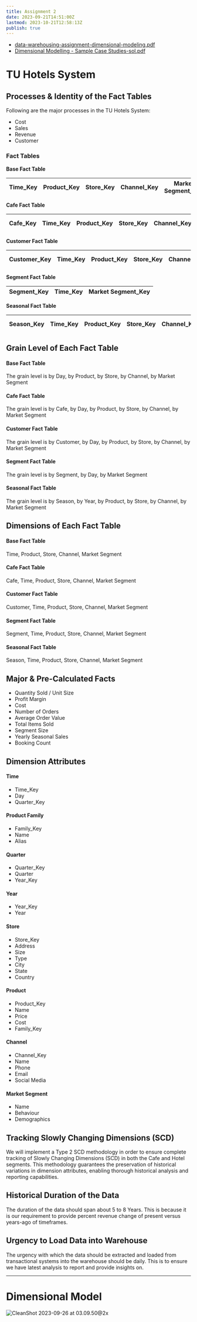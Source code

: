 ```yaml
---
title: Assignment 2
date: 2023-09-21T14:51:00Z
lastmod: 2023-10-21T12:58:13Z
publish: true
---
```


- [data-warehousing-assignment-dimensional-modeling.pdf](../_old-attachments/data-warehousing-assignment-dimensional-modeling.pdf)
- [Dimensional Modelling - Sample Case Studies-sol.pdf](../_old-attachments/dimensional-modeling-sample-case-studies.pdf)

# TU Hotels System

## Processes & Identity of the Fact Tables

Following are the major processes in the TU Hotels System:

* Cost
* Sales
* Revenue
* Customer

### Fact Tables

**Base Fact Table**

|Time_Key|Product_Key|Store_Key|Channel_Key|Market Segment_Key|
| :--------: | -------------| -----------| -------------| --------------------|

**Cafe Fact Table**

|Cafe_Key|Time_Key|Product_Key|Store_Key|Channel_Key|Market Segment_Key|
| :--------: | ----------| -------------| -----------| -------------| --------------------|

**Customer Fact Table**

|Customer_Key|Time_Key|Product_Key|Store_Key|Channel_Key|Market Segment_Key|
| :------------: | ----------| -------------| -----------| -------------| --------------------|

**Segment Fact Table**

|Segment_Key|Time_Key|Market Segment_Key|
| :-----------: | ----------| --------------------|

**Seasonal Fact Table**

|Season_Key|Time_Key|Product_Key|Store_Key|Channel_Key|Market Segment_Key|
| :----------: | ----------| -------------| -----------| -------------| --------------------|

## Grain Level of Each Fact Table

#### Base Fact Table

The grain level is by Day, by Product, by Store, by Channel, by Market Segment

#### Cafe Fact Table

The grain level is by Cafe, by Day, by Product, by Store, by Channel, by Market Segment

#### Customer Fact Table

The grain level is by Customer, by Day, by Product, by Store, by Channel, by Market Segment

#### Segment Fact Table

The grain level is by Segment, by Day, by Market Segment

#### Seasonal Fact Table

The grain level is by Season, by Year, by Product, by Store, by Channel, by Market Segment

## Dimensions of Each Fact Table

#### Base Fact Table

Time, Product, Store, Channel, Market Segment

#### Cafe Fact Table

Cafe, Time, Product, Store, Channel, Market Segment

#### Customer Fact Table

Customer, Time, Product, Store, Channel, Market Segment

#### Segment Fact Table

Segment, Time, Product, Store, Channel, Market Segment

#### Seasonal Fact Table

Season, Time, Product, Store, Channel, Market Segment

## Major & Pre-Calculated Facts

* Quantity Sold / Unit Size
* Profit Margin
* Cost
* Number of Orders
* Average Order Value
* Total Items Sold
* Segment Size
* Yearly Seasonal Sales
* Booking Count

## Dimension Attributes

#### Time

* Time_Key
* Day
* Quarter_Key

#### Product Family

* Family_Key
* Name
* Alias

#### Quarter

* Quarter_Key
* Quarter
* Year_Key

#### Year

* Year_Key
* Year

#### Store

* Store_Key
* Address
* Size
* Type
* City
* State
* Country

#### Product

* Product_Key
* Name
* Price
* Cost
* Family_Key

#### Channel

* Channel_Key
* Name
* Phone
* Email
* Social Media

#### Market Segment

* Name
* Behaviour
* Demographics

## Tracking Slowly Changing Dimensions (SCD)

We will implement a Type 2 SCD methodology in order to ensure complete tracking of Slowly Changing Dimensions (SCD) in both the Cafe and Hotel segments. This methodology guarantees the preservation of historical variations in dimension attributes, enabling thorough historical analysis and reporting capabilities.

## Historical Duration of the Data

The duration of the data should span about 5 to 8 Years. This is because it is our requirement to provide percent revenue change of present versus years-ago of timeframes.

## Urgency to Load Data into Warehouse

The urgency with which the data should be extracted and loaded from transactional systems into the warehouse should be daily. This is to ensure we have latest analysis to report and provide insights on.

---

# Dimensional Model

​![CleanShot 2023-09-26 at 03.09.50@2x](../_old-attachments/fact-tables-schema.png)​

